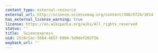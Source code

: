 ```yaml
---
content_type: external-resource
external_url: http://science.sciencemag.org/content/308/5724/1014
has_external_license_warning: true
license: https://en.wikipedia.org/wiki/All_rights_reserved
status: ''
title: _Sciencexpress_
uid: 25c6c1ac-5664-465f-b9b6-5d9def202f5b
wayback_url: ''
---
```

